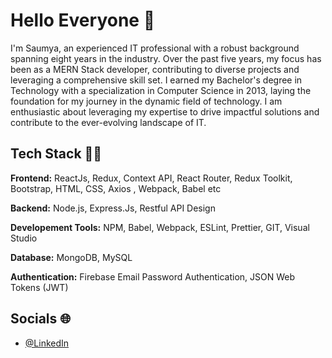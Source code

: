 # Hello Everyone 👋

I'm Saumya, an experienced IT professional with a robust background spanning eight years in the industry. Over the past five years, my focus has been as a MERN Stack developer, contributing to diverse projects and leveraging a comprehensive skill set. I earned my Bachelor's degree in Technology with a specialization in Computer Science in 2013, laying the foundation for my journey in the dynamic field of technology. I am enthusiastic about leveraging my expertise to drive impactful solutions and contribute to the ever-evolving landscape of IT.

## Tech Stack 👩‍💻

**Frontend:** ReactJs, Redux, Context API, React Router, Redux Toolkit, Bootstrap, HTML, CSS, Axios , Webpack, Babel etc

**Backend:** Node.js, Express.Js, Restful API Design

**Developement Tools:** NPM, Babel, Webpack, ESLint, Prettier, GIT, Visual Studio

**Database:** MongoDB, MySQL

**Authentication:** Firebase Email Password Authentication, JSON Web Tokens (JWT)


## Socials 🌐

- [@LinkedIn](https://www.linkedin.com/in/saumya-singh-92bb83a5/)




<!--
**saumyasinghgithub/saumyasinghgithub** is a ✨ _special_ ✨ repository because its `README.md` (this file) appears on your GitHub profile.

Here are some ideas to get you started:

- 🔭 I’m currently working on ...
- 🌱 I’m currently learning ...
- 👯 I’m looking to collaborate on ...
- 🤔 I’m looking for help with ...
- 💬 Ask me about ...
- 📫 How to reach me: ...
- 😄 Pronouns: ...
- ⚡ Fun fact: ...
-->

